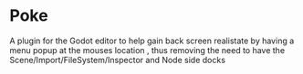 # Poke
A plugin for the Godot editor to help gain back screen realistate by having a menu popup at the mouses location , thus removing the need to have the Scene/Import/FileSystem/Inspector and Node side docks
